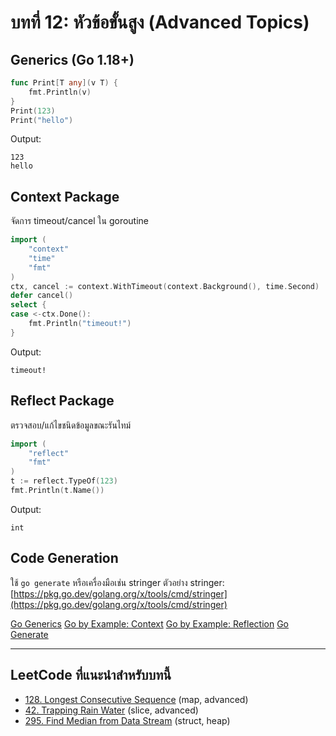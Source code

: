 # บทที่ 12: หัวข้อขั้นสูง (Advanced Topics)


## Generics (Go 1.18+)
```go
func Print[T any](v T) {
    fmt.Println(v)
}
Print(123)
Print("hello")
```
Output:
```
123
hello
```


## Context Package
จัดการ timeout/cancel ใน goroutine
```go
import (
    "context"
    "time"
    "fmt"
)
ctx, cancel := context.WithTimeout(context.Background(), time.Second)
defer cancel()
select {
case <-ctx.Done():
    fmt.Println("timeout!")
}
```
Output:
```
timeout!
```


## Reflect Package
ตรวจสอบ/แก้ไขชนิดข้อมูลขณะรันไทม์
```go
import (
    "reflect"
    "fmt"
)
t := reflect.TypeOf(123)
fmt.Println(t.Name())
```
Output:
```
int
```


## Code Generation
ใช้ `go generate` หรือเครื่องมือเช่น stringer
ตัวอย่าง stringer: [https://pkg.go.dev/golang.org/x/tools/cmd/stringer](https://pkg.go.dev/golang.org/x/tools/cmd/stringer)


[Go Generics](https://go.dev/doc/go1.18#generics)
[Go by Example: Context](https://gobyexample.com/context)
[Go by Example: Reflection](https://gobyexample.com/reflect)
[Go Generate](https://blog.golang.org/generate)

---

## LeetCode ที่แนะนำสำหรับบทนี้
- [128. Longest Consecutive Sequence](https://leetcode.com/problems/longest-consecutive-sequence/) (map, advanced)
- [42. Trapping Rain Water](https://leetcode.com/problems/trapping-rain-water/) (slice, advanced)
- [295. Find Median from Data Stream](https://leetcode.com/problems/find-median-from-data-stream/) (struct, heap)
